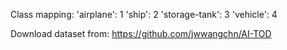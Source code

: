 Class mapping:
    'airplane': 1
    'ship': 2
    'storage-tank': 3
    'vehicle': 4

Download dataset from: https://github.com/jwwangchn/AI-TOD